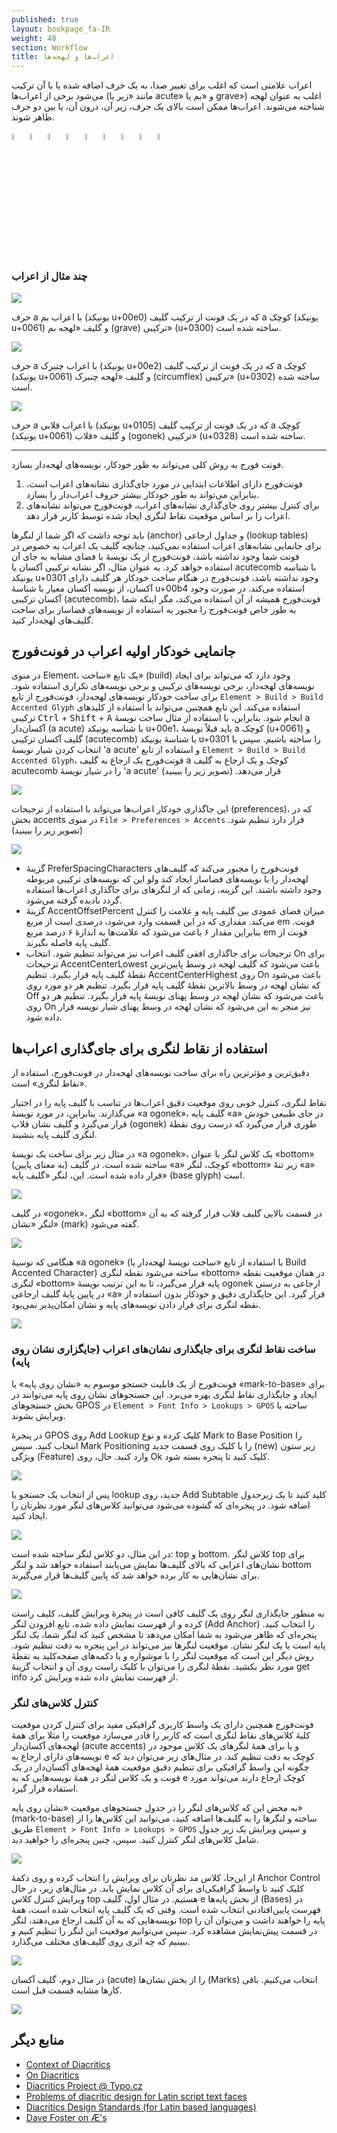 ```yaml
---
published: true
layout: bookpage_fa-IR
weight: 48
section: Workflow
title: اعراب‌ها و لهجه‌ها
---
```


اعراب علامتی است که اغلب برای تغییر صدا، به یک حرف اضافه شده یا با آن ترکیب می‌شود
برخی از اعراب‌ها (مانند «زیر یا acute» و «بم یا grave») اغلب به عنوان لهجه شناخته می‌شوند.
اعراب‌ها ممکن است بالای یک حرف، زیر آن، درون آن، یا بین دو حرف ظاهر شوند.

<img width="5%" src="images/dia_a_grave.png"/>
<img width="5%" src="images/dia_a_circumflex.png"/>
<img width="5%" src="images/dia_a_tilde.png"/>
<img width="5%" src="images/dia_a_dieresis.png"/>
<img width="5%" src="images/dia_c_ogonek.png"/>
<img width="5%" src="images/dia_c_cedilla.png"/>
<img width="5%" src="images/dia_c_dot.png"/>
<img width="5%" src="images/dia_g_comma.png"/>
<img width="5%" src="images/dia_hungarumlaut.png"/>


### چند مثال از اعراب

<p class="imagebox"><img src="images/dia_a_grave.png"/></p>

حرف a با اعراب بم (یونیکد u+00e0) که در یک فونت از ترکیب گلیف a کوچک (یونیکد u+0061) و گلیف «لهجه بم (grave) ترکیبی» (u+0300) ساخته شده است.

<p class="imagebox"><img src="images/dia_a_circumflex.png"/></p>

حرف a با اعراب چنبرک (یونیکد u+00e2) که در یک فونت از ترکیب گلیف a کوچک (یونیکد u+0061) و گلیف «لهجه چنبرک (circumflex) ترکیبی» (u+0302) ساخته شده است.

<p class="imagebox"><img src="images/dia_c_ogonek.png"/></p>


حرف a با اعراب قلابی (یونیکد u+0105) که در یک فونت از ترکیب گلیف a کوچک (یونیکد u+0061) و گلیف «قلاب (ogonek) ترکیبی» (u+0328) ساخته شده است.

<hr>

فونت فورج به روش کلی می‌تواند به طور خودکار، نویسه‌های لهجه‌دار  بسازد.

1. فونت‌فورج دارای اطلاعات ابتدایی در مورد جای‌گذاری نشانه‌های اعراب است، بنابراین می‌تواند به طور خودکار بیشتر حروف اعراب‌دار را بسازد.
2. برای کنترل بیشتر روی جای‌گذاری نشانه‌های اعراب، فونت‌فورج می‌تواند نشانه‌های اعراب را بر اساس موقعیت نقاط لنگری ایجاد شده توسط کاربر قرار دهد.

<p class="note">
باید توجه داشت که اگر شما از لنگرها (anchor) و جداول ارجاعی (lookup tables) برای جانمایی نشانه‌های اعراب استفاده نمی‌کنید، چنانچه گلیف یک اعراب به خصوص در فونت شما وجود نداشته باشد، فونت‌فورج از یک نویسهٔ با فضای مشابه به جای آن استفاده خواهد کرد. به عنوان مثال، اگر نشانه ترکیبی آکسان یا acutecomb با شناسه یونیکد u+0301 وجود نداشته باشد، فونت‌فورج در هنگام ساخت خودکار هر گلیف دارای آکسان، از نویسه آکسان معیار با شناسهٔ u+00b4 استفاده می‌کند. در صورت وجود آکسان ترکیبی (acutecomb)، فونت‌فورج همیشه از آن استفاده می‌کند، مگر اینکه شما به طور خاص فونت‌فورج را مجبور به استفاده از نویسه‌های فضاساز برای ساخت گلیف‌های لهجه‌دار کنید.
</p>

## جانمایی خودکار اولیه اعراب در فونت‌فورج

در منوی Element، یک تابع «ساخت» (build) وجود دارد که می‌تواند برای ایجاد نویسه‌های لهجه‌دار، برخی نویسه‌های ترکیبی و برخی نویسه‌های تکراری استفاده شود. برای ساخت خودکار نویسه‌های لهجه‌دار، فونت‌فورج از تابع `Element > Build > Build Accented Glyph` استفاده می‌کند. این تابع همچنین می‌تواند با استفاده از کلیدهای ترکیبی <kbd>Ctrl</kbd> + <kbd>Shift</kbd> + <kbd>A</kbd> انجام شود. بنابراین، با استفاده از مثال ساخت نویسهٔ a آکسان‌دار (a acute) با شناسه یونیکد u+00e1، باید قبلاً نویسهٔ a کوچک (u+0061) و گلیف آکسان ترکیبی (acutecomb) با شناسهٔ یونیکد u+0301 را ساخته باشیم. سپس با انتخاب کردن شیار نویسهٔ 'a acute' و استفاده از تابع `Element > Build > Build Accented Glyph`، فونت‌فورج یک ارجاع به گلیف a کوچک و یک ارجاع به گلیف acutecomb را در شیار نویسهٔ 'a acute' قرار می‌دهد. (تصویر زیر را ببینید)

<img src="images/dia_auto_a_acute.png"/>

این جاگذاری خودکار اعراب‌ها می‌تواند با استفاده از ترجیحات (preferences)، که در بخش accents در منوی `File > Preferences > Accents` قرار دارد تنظیم شود. (تصویر زیر را ببینید)

<img src="images/preferences_accents.png" />

- گزینهٔ PreferSpacingCharacters فونت‌فورج را مجبور می‌کند که گلیف‌های لهجه‌دار را با نویسه‌های فضاساز ایجاد کند ولو این که نویسه‌های ترکیبی مربوطه وجود داشته باشند. این گزینه، زمانی که از لنگرهای برای جاگذاری اعراب‌ها استفاده گردد نادیده گرفته می‌شود.
- گزینهٔ AccentOffsetPercent میزان فضای عمودی بین گلیف پایه و علامت را کنترل می‌کند. مقداری که در این قسمت وارد می‌شود، درصدی است از مربع em فونت. بنابراین مقدار ۶ باعث می‌شود که علامت‌ها به اندازهٔ ۶ درصد مربع em فونت از گلیف پایه فاصله بگیرند.
- ترجیحات برای جاگذاری افقی گلیف اعراب نیز می‌تواند تنظیم شود. انتخاب On برای ترجیحات AccentCenterLowest باعث می‌شود که گلیف لهجه در وسط پایین‌ترین نقطهٔ گلیف پایه قرار بگیرد. تنظیم AccentCenterHighest روی On باعث می‌شود که نشان لهجه در وسط بالاترین نقطهٔ گلیف پایه قرار بگیرد. تنظیم هر دو مورد روی Off باعث می‌شود که نشان لهجه در وسط پهنای نویسهٔ پایه قرار بگیرد. تنظیم هر دو روی On نیز منجر به این می‌شود که نشان لهجه در وسط پهنای شیار نویسه قرار داده شود.

## استفاده از نقاط لنگری برای جای‌گذاری اعراب‌ها

دقیق‌ترین و مؤثرترین راه برای ساخت نویسه‌های لهجه‌دار در فونت‌فورج، استفاده از «نقاط لنگری» است.

نقاط لنگری، کنترل خوبی روی موقعیت دقیق اعراب‌ها در تناسب با گلیف پایه را در اختیار می‌گذارند.
بنابراین، در مورد نویسهٔ
«a ogonek»،
گلیف پایه
«a»
در جای طبیعی خودش قرار می‌گیرد و گلیف نشان قلاب
(ogonek)
طوری قرار می‌گیرد که درست روی نقطهٔ لنگری گلیف پایه بنشیند.

در مثال زیر برای ساخت یک نویسهٔ
«a ogonek»،
یک کلاس لنگر با عنوان
«bottom»
(به معنای پایین)
ساخته شده است.
در گلیف
«a»
کوچک، لنگر
«bottom»
زیر تنهٔٔ
«a»
قرار داده شده است.
این، لنگر «گلیف پایه»
(base glyph)
است.

<img src="images/dia_a_anchor.png"/>

در گلیف
«ogonek»،
لنگر
«bottom»
در قسمت بالایی گلیف قلاب قرار گرفته که به آن لنگر «نشان»
(mark)
گفته می‌شود.

<img src="images/dia_ogonek_anchor.png"/>

هنگامی که نوسیهٔ
«a ogonek»
(با استفاده از تابع «ساخت نویسهٔ لهجه‌دار یا Build Accented Character)
ساخته می‌شود
نقطه لنگری
«bottom» 
در همان موقعیت نقطه لنگری
«bottom» 
پایه قرار می‌گیرد،
تا به این ترتیب نویسهٔ
ogonek
ارجاعی به درستی در پایین پایهٔ گلیف ارجاعی
«a»
قرار گیرد.
این جایگذاری دقیق و خودکار بدون استفاده از نقطه لنگری برای قرار دادن نویسه‌های پایه و نشان امکان‌پذیر نمی‌بود.

<img src="images/dia_a_ogonek_anchors.png" />

### ساخت نقاط لنگری برای جایگذاری نشان‌های اعراب (جایگزاری نشان روی پایه)

فونت‌فورج از یک قابلیت جستجو موسوم به «نشان روی پایه» یا
«mark-to-base»
برای ایجاد و جایگذاری نقاط لنگری بهره می‌برد.
این جستجوهای نشان روی پایه می‌توانند در بخش جستجوهای
GPOS
در
`Element > Font Info > Lookups > GPOS`
ساخته یا ویرایش بشوند.

در پنجرهٔ
GPOS
روی
Add Lookup
کلیک کرده و نوع
Mark to Base Position
را انتخاب کنید.
سپس
Mark Positioning
را با کلیک روی قسمت جدید
(new)
زیر ستون ویژگی
(Feature)
وارد کنید.
حال، روی
Ok
کلیک کنید تا پنجره بسته شود.

<img src="images/dia_new_mark_to_base_1.png"/>

پس از انتخاب یک جستجو یا
lookup
جدید، روی
Add Subtable
کلید کنید تا یک زیرجدول اضافه شود.
در پنجره‌ای که گشوده می‌شود می‌توانید کلاس‌های لنگر مورد نظرتان را ایجاد کنید.

<img src="images/dia_anchor_new_subtable.png" />

در این مثال،
دو کلاس لنگر ساخته شده است:
top و bottom.
کلاس لنگر
top
برای نشان‌های اعرابی که بالای گلیف‌ها نمایش می‌یابند استفاده خواهد شد و لنگر
bottom
برای نشان‌هایی به کار برده خواهد شد که پایین گلیف‌ها قرار می‌گیرند.

<img src="images/dia_marks_classes_add.png" />

به منظور جایگذاری لنگر روی یک گلیف کافی است در پنجرهٔ ویرایش گلیف،
کلیف راست کرده و از فهرست نمایش داده شده،
تابع افزودن لنگر
(Add Anchor)
را انتخاب کنید.
پنجره‌ای که ظاهر می‌شود به شما امکان مي‌دهد تا مشخص کنید که لنگر شما، یک لنگر پایه است یا یک لنگر نشان.
موقعیت لنگرها نیز می‌تواند در این پنجره به دقت تنظیم شود.
روش دیگر این است که موقعیت لنگر را با موشواره و یا دکمه‌های صفحه‌کلید به نقطهٔ مورد نظر بکشید.
نقطهٔ لنگری را می‌توان با کلیک راست روی آن و انتخاب گزینهٔ
get info
از فهرست نمایش داده شده ویرایش کرد.

### کنترل کلاس‌های لنگر

فونت‌فورج همچنین دارای یک واسط کاربری گرافیکی مفید برای کنترل کردن موقعیت کلیهٔ کلاس‌های نقاط لنگری است که کاربر را قادر می‌سازد موقعیت را مثلا برای همهٔ لهجه‌های آکسان‌دار
(acute accents)
و یا برای همهٔ لنگرهای یک کلاس موجود در نویسه‌های دارای ارجاع به
e
کوچک به دقت تنظیم کند.
در مثال‌های زیر می‌توان دید که چگونه این واسط گرافیکی برای تنظیم دقیق موقعیت همهٔ لهجه‌های آکسان‌دار در یک فونت و یک کلاس لنگر در همهٔ نویسه‌هایی که به
e
کوچک ارجاع دارند می‌تواند مورد استفاده قرار گیرد.

به محض این که کلاس‌های لنگر را در جدول جستجوهای موقعیت «نشان روی پایه»
(mark-to-base)
ساخته و لنگرها را به گلیف‌ها اضافه کنید،
می‌توانید این کلاس‌ها را از طریق
`Element > Font Info > Lookups > GPOS`
و سپس ویرایش یک زیر جدول شامل کلاس‌های لنگر کنترل کنید.
سپس، چنین پنجره‌ای را خواهید دید.

<img src="images/dia_anchor_control_1.png" />

از این‌جا،
کلاس مد نظرتان برای ویرایش را انتخاب کرده و روی دکمهٔ
Anchor Control
کلیک کنید تا واسط گرافیکی‌ای برای آن کلاس نمایش یابد.
در مثال‌های زیر، در حال ویرایش کنترل کلاس
top هستیم.
در مثال اول، گلیف
e
از بخش پایه‌ها
(Bases)
در فهرست پایین‌افتادنی انتخاب شده است.
وقتی که یک گلیف پایه انتخاب شده است، همهٔ نویسه‌هایی که به آن گلیف ارجاع می‌دهند، لنگر
top
پایه را خواهند داشت و می‌توان آن را در قسمت پیش‌نمایش مشاهده کرد.
سپس می‌توانیم موقعیت این لنگر را تنظیم کنیم و ببینیم که چه اثری روی گلیف‌های مختلف می‌گذارد.

<img src="images/dia_anchor_control_e.png" />

در مثال دوم، گلیف آکسان
(acute)
را از بخش نشان‌ها
(Marks)
انتخاب می‌کنیم. باقی کارها مشابه قسمت قبل است.

<img src="images/dia_anchor_control_mark.png" />


## منابع دیگر

* [Context of Diacritics](http://urtd.net/projects/cod/about)
* [On Diacritics](http://ilovetypography.com/2009/01/24/on-diacritics/)
* [Diacritics Project @ Typo.cz](http://diacritics.typo.cz/)
* [Problems of diacritic design for Latin script text faces](http://scripts.sil.org/ProbsOfDiacDesign)
* [Diacritics Design Standards (for Latin based languages)](http://www.microsoft.com/typography/developers/fdsspec/diacritics.htm)
* [Dave Foster on Æ's](https://twitter.com/fostertype/status/610292546971893760)

